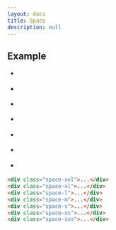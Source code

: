 ```yaml
---
layout: docs
title: Space
description: null
---
```


## Example

<div class="group group-xs">
  <ul>
    <li>
      <div class="background-light font-size-xxl space-xxl"></div>
    </li>
    <li>
      <div class="background-light font-size-xl space-xl"></div>
    </li>
    <li>
      <div class="background-light font-size-l space-l"></div>
    </li>
    <li>
      <div class="background-light font-size-m space-m"></div>
    </li>
    <li>
      <div class="background-light font-size-s space-s"></div>
    </li>
    <li>
      <div class="background-light font-size-xs space-xs"></div>
    </li>
    <li>
      <div class="background-light font-size-xxs space-xxs"></div>
    </li>
  </ul>
</div>

```html
<div class="space-xxl">...</div>
<div class="space-xl">...</div>
<div class="space-l">...</div>
<div class="space-m">...</div>
<div class="space-s">...</div>
<div class="space-xs">...</div>
<div class="space-xxs">...</div>
```
